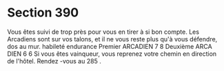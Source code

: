 # Section 390

Vous êtes suivi de trop près pour vous en tirer à si bon compte.
Les Arcadiens sont sur vos talons, et il ne vous reste plus qu'à
vous défendre, dos au mur.
habileté endurance
Premier  ARCADIEN    7   8
Deuxième  ARCA DIEN   6   6
Si vous êtes vainqueur, vous reprenez votre chemin en direction
de l'hôtel. Rendez -vous au 285 .